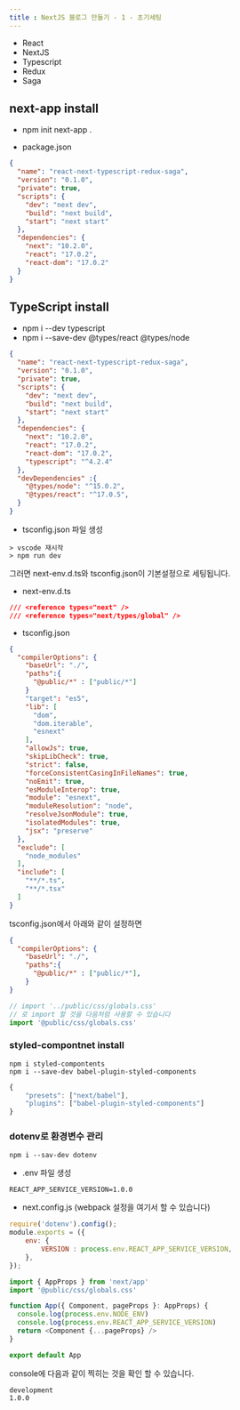 ```yaml
---
title : NextJS 블로그 만들기 - 1 - 초기세팅
---
```

+ React
+ NextJS
+ Typescript
+ Redux
+ Saga

## next-app install

+ npm init next-app .
  
+ package.json

```json
{
  "name": "react-next-typescript-redux-saga",
  "version": "0.1.0",
  "private": true,
  "scripts": {
    "dev": "next dev",
    "build": "next build",
    "start": "next start"
  },
  "dependencies": {
    "next": "10.2.0",
    "react": "17.0.2",
    "react-dom": "17.0.2"
  }
}
```

## TypeScript install

+ npm i --dev typescript 
+ npm i --save-dev @types/react @types/node

```json
{
  "name": "react-next-typescript-redux-saga",
  "version": "0.1.0",
  "private": true,
  "scripts": {
    "dev": "next dev",
    "build": "next build",
    "start": "next start"
  },
  "dependencies": {
    "next": "10.2.0",
    "react": "17.0.2",
    "react-dom": "17.0.2",
    "typescript": "^4.2.4"
  },
  "devDependencies" :{
    "@types/node": "^15.0.2",
    "@types/react": "^17.0.5",
  }
}
```

+ tsconfig.json 파일 생성

```
> vscode 재시작
> npm run dev
```
그러면 next-env.d.ts와 tsconfig.json이 기본설정으로 세팅됩니다.

+ next-env.d.ts

```json
/// <reference types="next" />
/// <reference types="next/types/global" />
```
+ tsconfig.json

```json
{
  "compilerOptions": {
    "baseUrl": "./",
    "paths":{
      "@public/*" : ["public/*"]
    }
    "target": "es5",
    "lib": [
      "dom",
      "dom.iterable",
      "esnext"
    ],
    "allowJs": true,
    "skipLibCheck": true,
    "strict": false,
    "forceConsistentCasingInFileNames": true,
    "noEmit": true,
    "esModuleInterop": true,
    "module": "esnext",
    "moduleResolution": "node",
    "resolveJsonModule": true,
    "isolatedModules": true,
    "jsx": "preserve"
  },
  "exclude": [
    "node_modules"
  ],
  "include": [
    "**/*.ts",
    "**/*.tsx"
  ]
}
```

tsconfig.json에서 아래와 같이 설정하면

```json
{
  "compilerOptions": {
    "baseUrl": "./",
    "paths":{
      "@public/*" : ["public/*"],
    }
}
```
```js
// import '../public/css/globals.css'
// 로 import 할 것을 다음처럼 사용할 수 있습니다
import '@public/css/globals.css'
```


### styled-compontnet install

```
npm i styled-compontents
npm i --save-dev babel-plugin-styled-components
```

```js
{
    "presets": ["next/babel"],
    "plugins": ["babel-plugin-styled-components"]
}
```


### dotenv로 환경변수 관리

```git
npm i --sav-dev dotenv
```
+ .env 파일 생성

```git
REACT_APP_SERVICE_VERSION=1.0.0
```

+ next.config.js
(webpack 설정을 여기서 할 수 있습니다)

```js
require('dotenv').config();
module.exports = ({
    env: {
        VERSION : process.env.REACT_APP_SERVICE_VERSION,
    },
});
```

```js
import { AppProps } from 'next/app'
import '@public/css/globals.css'

function App({ Component, pageProps }: AppProps) {
  console.log(process.env.NODE_ENV)
  console.log(process.env.REACT_APP_SERVICE_VERSION)
  return <Component {...pageProps} />
}

export default App
```

console에 다음과 같이 찍히는 것을 확인 할 수 있습니다.
```
development
1.0.0
```



